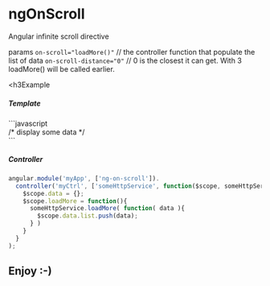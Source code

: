 # ngOnScroll
Angular infinite scroll directive

params
<code>on-scroll="loadMore()"</code> // the controller function that populate the list of data
<code>on-scroll-distance="0"</code> // 0 is the closest it can get. With 3 loadMore() will be called earlier.

<h3Example</h3> 

<h5>Template</h5>
```javascript
<div ng-repeat="model in data.list"  on-scroll="loadMore()" on-scroll-distance="0">
  /* display some data */
</div>
```
<h5>Controller</h5>

```javascript
angular.module('myApp', ['ng-on-scroll']).
  controller('myCtrl', ['someHttpService', function($scope, someHttpService) {
    $scope.data = {};
    $scope.loadMore = function(){
      someHttpService.loadMore( function( data ){
        $scope.data.list.push(data);  
      } )
    }
  }
);
```

<h2>Enjoy :-)</h2>
